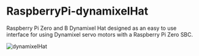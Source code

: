 # RaspberryPi-dynamixelHat
Raspberry Pi Zero and B Dynamixel Hat designed as an easy to use interface for using Dynamixel servo motors with a Raspberry Pi Zero SBC.

![dynamixelHat](https://savageelectronics.com/wp-content/uploads/2022/03/DynamixelHat-Pinout.png)
